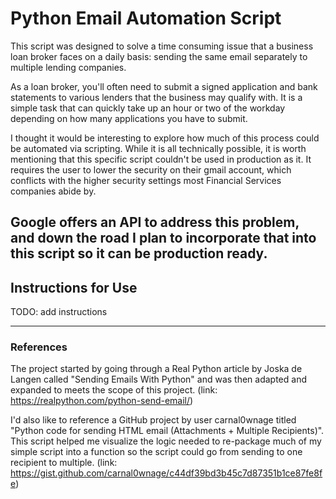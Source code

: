 # Python Email Automation Script

This script was designed to solve a time consuming issue that a business loan broker faces on a daily basis: sending the same email separately to multiple lending companies.

As a loan broker, you'll often need to submit a signed application and bank statements to various lenders that the business may qualify with.  It is a simple task that can quickly take up an hour or two of the workday depending on how many applications you have to submit.

I thought it would be interesting to explore how much of this process could be automated via scripting.  While it is all technically possible, it is worth mentioning that this specific script couldn't be used in production as it.  It requires the user to lower the security on their gmail account, which conflicts with the higher security settings most Financial Services companies abide by.

Google offers an API to address this problem, and down the road I plan to incorporate that into this script so it can be production ready.
---
## Instructions for Use

TODO: add instructions

---
### References

The project started by going through a Real Python article by Joska de Langen called "Sending Emails With Python" and was then adapted and expanded to meets the scope of this project.  (link: https://realpython.com/python-send-email/)

I'd also like to reference a GitHub project by user carnal0wnage titled "Python code for sending HTML email (Attachments + Multiple Recipients)".  This script helped me visualize the logic needed to re-package much of my simple script into a function so the script could go from sending to one recipient to multiple. (link: https://gist.github.com/carnal0wnage/c44df39bd3b45c7d87351b1ce87fe8fe)
